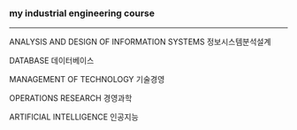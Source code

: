### my industrial engineering course
---  
ANALYSIS AND DESIGN OF INFORMATION SYSTEMS 정보시스템분석설계

DATABASE 데이터베이스

MANAGEMENT OF TECHNOLOGY 기술경영

OPERATIONS RESEARCH 경영과학

ARTIFICIAL INTELLIGENCE 인공지능
